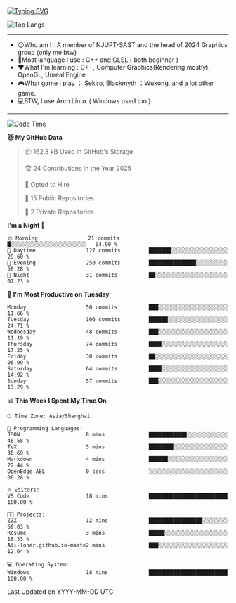 <a href="https://git.io/typing-svg">
  <img src="https://readme-typing-svg.demolab.com?font=Fira+Code&pause=1000&random=false&width=435&separator=%3D&lines=std%3A%3Aprintln(%22Hello,+world!%22);" alt="Typing SVG" />
</a>

![Top Langs](https://github-readme-stats.vercel.app/api/top-langs/?username=FOTH0626&theme=transparent)

---

- 😉Who am I : A member of NJUPT-SAST and the head of 2024 Graphics group (only me btw)
- 📖Most language I use : C++ and GLSL ( both beginner )
- ❤What I'm learning : C++, Computer Graphics(Rendering mostly), OpenGL, Unreal Engine
- 🎮What game I play ： Sekiro, Blackmyth ：Wukong, and a lot other game.
- 💻BTW, I use Arch Linux ( Windows used too )
---
<!--START_SECTION:waka-->
![Code Time](http://img.shields.io/badge/Code%20Time-90%20hrs%2020%20mins-blue)

**🐱 My GitHub Data** 

> 📦 162.8 kB Used in GitHub's Storage 
 > 
> 🏆 24 Contributions in the Year 2025
 > 
> 💼 Opted to Hire
 > 
> 📜 15 Public Repositories 
 > 
> 🔑 2 Private Repositories 
 > 
**I'm a Night 🦉** 

```text
🌞 Morning                21 commits          █░░░░░░░░░░░░░░░░░░░░░░░░   04.90 % 
🌆 Daytime                127 commits         ███████░░░░░░░░░░░░░░░░░░   29.60 % 
🌃 Evening                250 commits         ███████████████░░░░░░░░░░   58.28 % 
🌙 Night                  31 commits          ██░░░░░░░░░░░░░░░░░░░░░░░   07.23 % 
```
📅 **I'm Most Productive on Tuesday** 

```text
Monday                   50 commits          ███░░░░░░░░░░░░░░░░░░░░░░   11.66 % 
Tuesday                  106 commits         ██████░░░░░░░░░░░░░░░░░░░   24.71 % 
Wednesday                48 commits          ███░░░░░░░░░░░░░░░░░░░░░░   11.19 % 
Thursday                 74 commits          ████░░░░░░░░░░░░░░░░░░░░░   17.25 % 
Friday                   30 commits          ██░░░░░░░░░░░░░░░░░░░░░░░   06.99 % 
Saturday                 64 commits          ████░░░░░░░░░░░░░░░░░░░░░   14.92 % 
Sunday                   57 commits          ███░░░░░░░░░░░░░░░░░░░░░░   13.29 % 
```


📊 **This Week I Spent My Time On** 

```text
🕑︎ Time Zone: Asia/Shanghai

💬 Programming Languages: 
JSON                     8 mins              ████████████░░░░░░░░░░░░░   46.58 % 
TeX                      5 mins              ████████░░░░░░░░░░░░░░░░░   30.69 % 
Markdown                 4 mins              ██████░░░░░░░░░░░░░░░░░░░   22.44 % 
OpenEdge ABL             0 secs              ░░░░░░░░░░░░░░░░░░░░░░░░░   00.28 % 

🔥 Editors: 
VS Code                  18 mins             █████████████████████████   100.00 % 

🐱‍💻 Projects: 
ZZZ                      12 mins             █████████████████░░░░░░░░   69.03 % 
Resume                   3 mins              █████░░░░░░░░░░░░░░░░░░░░   18.33 % 
Ali-loner.github.io-maste2 mins              ███░░░░░░░░░░░░░░░░░░░░░░   12.64 % 

💻 Operating System: 
Windows                  18 mins             █████████████████████████   100.00 % 
```


 Last Updated on YYYY-MM-DD UTC
<!--END_SECTION:waka-->
